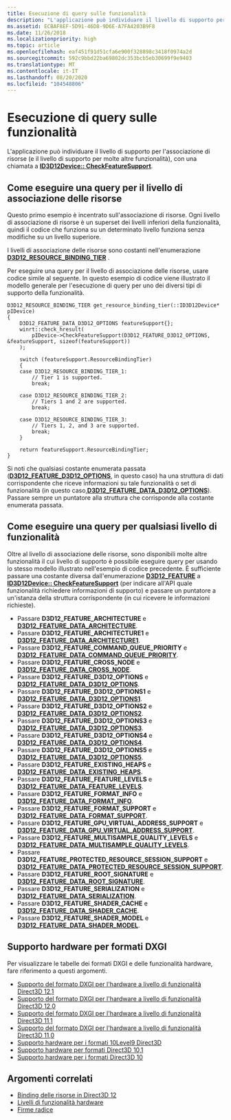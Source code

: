 ```yaml
---
title: Esecuzione di query sulle funzionalità
description: "L'applicazione può individuare il livello di supporto per l'associazione di risorse e molte altre funzionalità, con una chiamata a ID3D12Device \\: \\: CheckFeatureSupport."
ms.assetid: ECBAF8EF-5D91-46D8-9D6E-A7FA4203B9F8
ms.date: 11/26/2018
ms.localizationpriority: high
ms.topic: article
ms.openlocfilehash: eaf451f91d51cfa6e900f328898c3418f0974a2d
ms.sourcegitcommit: 592c9bbd22ba69802dc353bcb5eb30699f9e9403
ms.translationtype: MT
ms.contentlocale: it-IT
ms.lasthandoff: 08/20/2020
ms.locfileid: "104548806"
---
```

# <a name="capability-querying"></a>Esecuzione di query sulle funzionalità

L'applicazione può individuare il livello di supporto per l'associazione di risorse (e il livello di supporto per molte altre funzionalità), con una chiamata a [**ID3D12Device:: CheckFeatureSupport**](/windows/desktop/api/d3d12/nf-d3d12-id3d12device-checkfeaturesupport).

## <a name="how-to-query-for-the-resource-binding-tier"></a>Come eseguire una query per il livello di associazione delle risorse

Questo primo esempio è incentrato sull'associazione di risorse. Ogni livello di associazione di risorse è un superset dei livelli inferiori della funzionalità, quindi il codice che funziona su un determinato livello funziona senza modifiche su un livello superiore.

I livelli di associazione delle risorse sono costanti nell'enumerazione [**D3D12_RESOURCE_BINDING_TIER**](/windows/desktop/api/d3d12/ne-d3d12-d3d12_resource_binding_tier) .

Per eseguire una query per il livello di associazione delle risorse, usare codice simile al seguente. In questo esempio di codice viene illustrato il modello generale per l'esecuzione di query per uno dei diversi tipi di supporto della funzionalità.

```cppwinrt
D3D12_RESOURCE_BINDING_TIER get_resource_binding_tier(::ID3D12Device* pIDevice)
{
    D3D12_FEATURE_DATA_D3D12_OPTIONS featureSupport{};
    winrt::check_hresult(
        pIDevice->CheckFeatureSupport(D3D12_FEATURE_D3D12_OPTIONS, &featureSupport, sizeof(featureSupport))
    );

    switch (featureSupport.ResourceBindingTier)
    {
    case D3D12_RESOURCE_BINDING_TIER_1:
        // Tier 1 is supported.
        break;

    case D3D12_RESOURCE_BINDING_TIER_2:
        // Tiers 1 and 2 are supported.
        break;

    case D3D12_RESOURCE_BINDING_TIER_3:
        // Tiers 1, 2, and 3 are supported.
        break;
    }

    return featureSupport.ResourceBindingTier;
}
```

Si noti che qualsiasi costante enumerata passata ([**D3D12_FEATURE_D3D12_OPTIONS**](/windows/desktop/api/d3d12/ne-d3d12-d3d12_feature), in questo caso) ha una struttura di dati corrispondente che riceve informazioni su tale funzionalità o set di funzionalità (in questo caso,[**D3D12_FEATURE_DATA_D3D12_OPTIONS**](/windows/desktop/api/d3d12/ns-d3d12-d3d12_feature_data_d3d12_options)). Passare sempre un puntatore alla struttura che corrisponde alla costante enumerata passata.

## <a name="how-to-query-for-any-feature-level"></a>Come eseguire una query per qualsiasi livello di funzionalità

Oltre al livello di associazione delle risorse, sono disponibili molte altre funzionalità il cui livello di supporto è possibile eseguire query per usando lo stesso modello illustrato nell'esempio di codice precedente. È sufficiente passare una costante diversa dall'enumerazione [**D3D12_FEATURE**](/windows/desktop/api/d3d12/ne-d3d12-d3d12_feature) a [**ID3D12Device:: CheckFeatureSupport**](/windows/desktop/api/d3d12/nf-d3d12-id3d12device-checkfeaturesupport) (per indicare all'API quale funzionalità richiedere informazioni di supporto) e passare un puntatore a un'istanza della struttura corrispondente (in cui ricevere le informazioni richieste).

- Passare **D3D12_FEATURE_ARCHITECTURE** e [**D3D12_FEATURE_DATA_ARCHITECTURE**](/windows/desktop/api/d3d12/ns-d3d12-d3d12_feature_data_architecture).
- Passare **D3D12_FEATURE_ARCHITECTURE1** e [**D3D12_FEATURE_DATA_ARCHITECTURE1**](/windows/desktop/api/d3d12/ns-d3d12-d3d12_feature_data_architecture1).
- Passare **D3D12_FEATURE_COMMAND_QUEUE_PRIORITY** e [**D3D12_FEATURE_DATA_COMMAND_QUEUE_PRIORITY**](/windows/desktop/api/d3d12/ns-d3d12-d3d12_feature_data_command_queue_priority).
- Passare **D3D12_FEATURE_CROSS_NODE** e [**D3D12_FEATURE_DATA_CROSS_NODE**](/windows/desktop/api/d3d12/ns-d3d12-d3d12_feature_data_cross_node).
- Passare **D3D12_FEATURE_D3D12_OPTIONS** e [**D3D12_FEATURE_DATA_D3D12_OPTIONS**](/windows/desktop/api/d3d12/ns-d3d12-d3d12_feature_data_d3d12_options).
- Passare **D3D12_FEATURE_D3D12_OPTIONS1** e [**D3D12_FEATURE_DATA_D3D12_OPTIONS1**](/windows/desktop/api/d3d12/ns-d3d12-d3d12_feature_data_d3d12_options1).
- Passare **D3D12_FEATURE_D3D12_OPTIONS2** e [**D3D12_FEATURE_DATA_D3D12_OPTIONS2**](/windows/desktop/api/d3d12/ns-d3d12-d3d12_feature_data_d3d12_options2).
- Passare **D3D12_FEATURE_D3D12_OPTIONS3** e [**D3D12_FEATURE_DATA_D3D12_OPTIONS3**](/windows/desktop/api/d3d12/ns-d3d12-d3d12_feature_data_d3d12_options3).
- Passare **D3D12_FEATURE_D3D12_OPTIONS4** e [**D3D12_FEATURE_DATA_D3D12_OPTIONS4**](/windows/desktop/api/d3d12/ns-d3d12-d3d12_feature_data_d3d12_options4).
- Passare **D3D12_FEATURE_D3D12_OPTIONS5** e [**D3D12_FEATURE_DATA_D3D12_OPTIONS5**](/windows/desktop/api/d3d12/ns-d3d12-d3d12_feature_data_d3d12_options5).
- Passare **D3D12_FEATURE_EXISTING_HEAPS** e [**D3D12_FEATURE_DATA_EXISTING_HEAPS**](/windows/desktop/api/d3d12/ns-d3d12-d3d12_feature_data_existing_heaps).
- Passare **D3D12_FEATURE_FEATURE_LEVELS** e [**D3D12_FEATURE_DATA_FEATURE_LEVELS**](/windows/desktop/api/d3d12/ns-d3d12-d3d12_feature_data_feature_levels).
- Passare **D3D12_FEATURE_FORMAT_INFO** e [**D3D12_FEATURE_DATA_FORMAT_INFO**](/windows/desktop/api/d3d12/ns-d3d12-d3d12_feature_data_format_info).
- Passare **D3D12_FEATURE_FORMAT_SUPPORT** e [**D3D12_FEATURE_DATA_FORMAT_SUPPORT**](/windows/desktop/api/d3d12/ns-d3d12-d3d12_feature_data_format_support).
- Passare **D3D12_FEATURE_GPU_VIRTUAL_ADDRESS_SUPPORT** e [**D3D12_FEATURE_DATA_GPU_VIRTUAL_ADDRESS_SUPPORT**](/windows/desktop/api/d3d12/ns-d3d12-d3d12_feature_data_gpu_virtual_address_support).
- Passare **D3D12_FEATURE_MULTISAMPLE_QUALITY_LEVELS** e [**D3D12_FEATURE_DATA_MULTISAMPLE_QUALITY_LEVELS**](/windows/desktop/api/d3d12/ns-d3d12-d3d12_feature_data_multisample_quality_levels).
- Passare **D3D12_FEATURE_PROTECTED_RESOURCE_SESSION_SUPPORT** e [**D3D12_FEATURE_DATA_PROTECTED_RESOURCE_SESSION_SUPPORT**](/windows/desktop/api/d3d12/ns-d3d12-d3d12_feature_data_protected_resource_session_support).
- Passare **D3D12_FEATURE_ROOT_SIGNATURE** e [**D3D12_FEATURE_DATA_ROOT_SIGNATURE**](/windows/desktop/api/d3d12/ns-d3d12-d3d12_feature_data_root_signature).
- Passare **D3D12_FEATURE_SERIALIZATION** e [**D3D12_FEATURE_DATA_SERIALIZATION**](/windows/desktop/api/d3d12/ns-d3d12-d3d12_feature_data_serialization).
- Passare **D3D12_FEATURE_SHADER_CACHE** e [**D3D12_FEATURE_DATA_SHADER_CACHE**](/windows/desktop/api/d3d12/ns-d3d12-d3d12_feature_data_shader_cache).
- Passare **D3D12_FEATURE_SHADER_MODEL** e [**D3D12_FEATURE_DATA_SHADER_MODEL**](/windows/desktop/api/d3d12/ns-d3d12-d3d12_feature_data_shader_model).

## <a name="hardware-support-for-dxgi-formats"></a>Supporto hardware per formati DXGI

Per visualizzare le tabelle dei formati DXGI e delle funzionalità hardware, fare riferimento a questi argomenti.

- [Supporto del formato DXGI per l'hardware a livello di funzionalità Direct3D 12,1](/windows/desktop/direct3ddxgi/hardware-support-for-direct3d-12-1-formats)
- [Supporto del formato DXGI per l'hardware a livello di funzionalità Direct3D 12,0](/windows/desktop/direct3ddxgi/hardware-support-for-direct3d-12-0-formats)
- [Supporto del formato DXGI per l'hardware a livello di funzionalità Direct3D 11,1](/windows/desktop/direct3ddxgi/format-support-for-direct3d-11-1-feature-level-hardware)
- [Supporto del formato DXGI per l'hardware a livello di funzionalità Direct3D 11,0](/windows/desktop/direct3ddxgi/format-support-for-direct3d-11-0-feature-level-hardware)
- [Supporto hardware per i formati 10Level9 Direct3D](/previous-versions//ff471324(v=vs.85))
- [Supporto hardware per formati Direct3D 10,1](/previous-versions//cc627091(v=vs.85))
- [Supporto hardware per i formati Direct3D 10](/previous-versions//cc627090(v=vs.85))

## <a name="related-topics"></a>Argomenti correlati

* [Binding delle risorse in Direct3D 12](resource-binding.md)
* [Livelli di funzionalità hardware](hardware-feature-levels.md)
* [Firme radice](root-signatures.md)